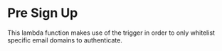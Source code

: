 # Pre Sign Up

This lambda function makes use of the trigger in order to only whitelist
specific email domains to authenticate.



